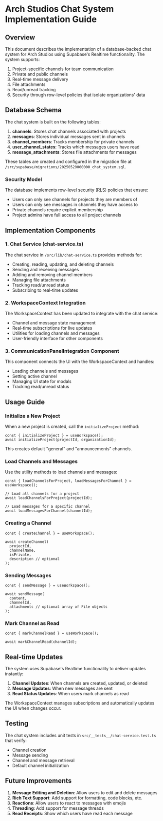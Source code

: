 # Arch Studios Chat System Implementation Guide

## Overview

This document describes the implementation of a database-backed chat system for Arch Studios using Supabase's Realtime functionality. The system supports:

1. Project-specific channels for team communication
2. Private and public channels
3. Real-time message delivery
4. File attachments
5. Read/unread tracking
6. Security through row-level policies that isolate organizations' data

## Database Schema

The chat system is built on the following tables:

1. **channels**: Stores chat channels associated with projects
2. **messages**: Stores individual messages sent in channels
3. **channel_members**: Tracks membership for private channels
4. **user_channel_states**: Tracks which messages users have read
5. **message_attachments**: Stores file attachments for messages

These tables are created and configured in the migration file at `/src/supabase/migrations/20250520000000_chat_system.sql`.

### Security Model

The database implements row-level security (RLS) policies that ensure:

- Users can only see channels for projects they are members of
- Users can only see messages in channels they have access to
- Private channels require explicit membership
- Project admins have full access to all project channels

## Implementation Components

### 1. Chat Service (chat-service.ts)

The chat service in `/src/lib/chat-service.ts` provides methods for:

- Creating, reading, updating, and deleting channels
- Sending and receiving messages
- Adding and removing channel members
- Managing file attachments
- Tracking read/unread status
- Subscribing to real-time updates

### 2. WorkspaceContext Integration

The WorkspaceContext has been updated to integrate with the chat service:

- Channel and message state management
- Real-time subscriptions for live updates
- Utilities for loading channels and messages
- User-friendly interface for other components

### 3. CommunicationPanelIntegration Component

This component connects the UI with the WorkspaceContext and handles:

- Loading channels and messages
- Setting active channel
- Managing UI state for modals
- Tracking read/unread status

## Usage Guide

### Initialize a New Project

When a new project is created, call the `initializeProject` method:

```tsx
const { initializeProject } = useWorkspace();
await initializeProject(projectId, organizationId);
```

This creates default "general" and "announcements" channels.

### Load Channels and Messages

Use the utility methods to load channels and messages:

```tsx
const { loadChannelsForProject, loadMessagesForChannel } = useWorkspace();

// Load all channels for a project
await loadChannelsForProject(projectId);

// Load messages for a specific channel
await loadMessagesForChannel(channelId);
```

### Creating a Channel

```tsx
const { createChannel } = useWorkspace();

await createChannel(
  projectId, 
  channelName,
  isPrivate,  
  description // optional
);
```

### Sending Messages

```tsx
const { sendMessage } = useWorkspace();

await sendMessage(
  content,
  channelId,
  attachments // optional array of File objects
);
```

### Mark Channel as Read

```tsx
const { markChannelRead } = useWorkspace();

await markChannelRead(channelId);
```

## Real-time Updates

The system uses Supabase's Realtime functionality to deliver updates instantly:

1. **Channel Updates**: When channels are created, updated, or deleted
2. **Message Updates**: When new messages are sent
3. **Read Status Updates**: When users mark channels as read

The WorkspaceContext manages subscriptions and automatically updates the UI when changes occur.

## Testing

The chat system includes unit tests in `src/__tests__/chat-service.test.ts` that verify:

- Channel creation
- Message sending
- Channel and message retrieval
- Default channel initialization

## Future Improvements

1. **Message Editing and Deletion**: Allow users to edit and delete messages
2. **Rich Text Support**: Add support for formatting, code blocks, etc.
3. **Reactions**: Allow users to react to messages with emojis
4. **Threading**: Add support for message threads
5. **Read Receipts**: Show which users have read each message
